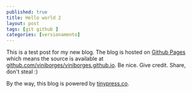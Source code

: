 ```yaml
---
published: true
title: Hello world 2
layout: post
tags: [git github ]
categories: [versionamento]
---
```

This is a test post for my new blog. The blog is hosted on [Github Pages](http://pages.github.com/) which means the source is available at [github.com/viniborges/viniborges.github.io](http://github.com/viniborges/viniborges.github.io). Be nice. Give credit. Share, don't steal :)

By the way, this blog is powered by [tinypress.co](https://tinypress.co).